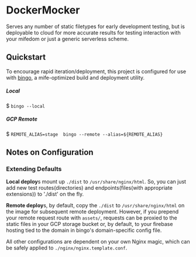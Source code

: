 # DockerMocker
Serves any number of static filetypes for early development testing, but is deployable to cloud for more accurate
results for testing interaction with your mifedom or just a generic serverless scheme.

## Quickstart
To encourage rapid iteration/deployment, this project is configured for use with [bingo](https://github.com/wejafoo/bin-go),
a mife-optimized build and deployment utility.

##### Local

$  `bingo --local`

##### GCP Remote

$  `REMOTE_ALIAS=stage  bingo --remote --alias=${REMOTE_ALIAS}`


## Notes on Configuration
### Extending Defaults

**Local deploy**s mount up `./dist` to `/usr/share/nginx/html`.  So, you can just add new test routes(directories) and
endpoints(files(with appropriate extensions)) to './dist' on the fly.

**Remote deploy**s, by default, copy the `./dist` to `/usr/share/nginx/html` on the image for subsequent remote deployment.
However, if you prepend your remote request route with `assets/`, requests can be proxied to the static files in your
GCP storage bucket or, by default, to your firebase hosting tied to the domain in bingo's domain-specific config file.

All other configurations are dependent on your own Nginx magic, which can be safely applied to
`./nginx/nginx.template.conf`.
